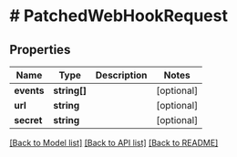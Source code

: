 # # PatchedWebHookRequest

## Properties

Name | Type | Description | Notes
------------ | ------------- | ------------- | -------------
**events** | **string[]** |  | [optional]
**url** | **string** |  | [optional]
**secret** | **string** |  | [optional]

[[Back to Model list]](../../README.md#models) [[Back to API list]](../../README.md#endpoints) [[Back to README]](../../README.md)
